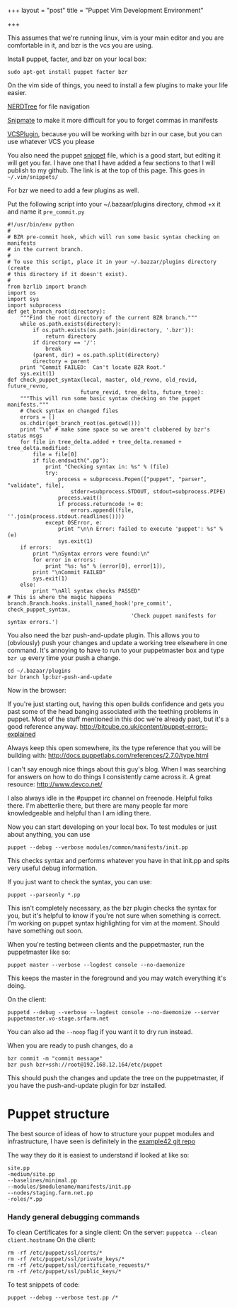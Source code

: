 +++
layout = "post"
title = "Puppet Vim Development Environment"

+++

This assumes that we're running linux, vim is your main editor and you are comfortable in it, and bzr is the vcs you are using.

Install puppet, facter, and bzr on your local box:

    sudo apt-get install puppet facter bzr

On the vim side of things, you need to install a few plugins to make your life easier.

[NERDTree][1] for file navigation

[Snipmate][2] to make it more difficult for you to forget commas in manifests

[VCSPlugin][3], because you will be working with bzr in our case, but you can use whatever VCS you please

You also need the puppet [snippet][4] file, which is a good start, but editing it will get you far. I have one that I have added a few sections to that I will publish to my github. The link is at the top of this page. This goes in `~/.vim/snippets/`

For bzr we need to add a few plugins as well. 

Put the following script into your ~/.bazaar/plugins directory, chmod +x it and name it `pre_commit.py`

    #!/usr/bin/env python
    #
    # BZR pre-commit hook, which will run some basic syntax checking on manifests
    # in the current branch.
    #
    # To use this script, place it in your ~/.bazzar/plugins directory (create
    # this directory if it doesn't exist).
    #
    from bzrlib import branch
    import os
    import sys
    import subprocess
    def get_branch_root(directory):
        """Find the root directory of the current BZR branch."""
        while os.path.exists(directory):
            if os.path.exists(os.path.join(directory, '.bzr')):
                return directory
            if directory == '/':
                break
            (parent, dir) = os.path.split(directory)
            directory = parent
        print "Commit FAILED:  Can't locate BZR Root."
        sys.exit(1)
    def check_puppet_syntax(local, master, old_revno, old_revid, future_revno,
                           future_revid, tree_delta, future_tree):
        """This will run some basic syntax checking on the puppet manifests."""
        # Check syntax on changed files
        errors = []
        os.chdir(get_branch_root(os.getcwd()))
        print "\n" # make some space so we aren't clobbered by bzr's status msgs
        for file in tree_delta.added + tree_delta.renamed + tree_delta.modified:
            file = file[0]
            if file.endswith(".pp"):
                print "Checking syntax in: %s" % (file)
                try:
                    process = subprocess.Popen(["puppet", "parser", "validate", file],
                        stderr=subprocess.STDOUT, stdout=subprocess.PIPE)
                    process.wait()
                    if process.returncode != 0:
                        errors.append((file, ''.join(process.stdout.readlines())))
                except OSError, e:
                    print "\n\n Error: failed to execute 'puppet': %s" % (e)
                    sys.exit(1)
        if errors:
            print "\nSyntax errors were found:\n"
            for error in errors:
                print "%s: %s" % (error[0], error[1]),
            print "\nCommit FAILED"
            sys.exit(1)
        else:
            print "\nAll syntax checks PASSED"
    # This is where the magic happens
    branch.Branch.hooks.install_named_hook('pre_commit', check_puppet_syntax,
                                           'Check puppet manifests for syntax errors.')


You also need the bzr push-and-update plugin. This allows you to (obviously) push your changes and update a working tree elsewhere in one command. It's annoying to have to run to your puppetmaster box and type `bzr up` every time your push a change.

    cd ~/.bazaar/plugins
    bzr branch lp:bzr-push-and-update

Now in the browser:

If you're just starting out, having this open builds confidence and gets you past some of the head banging associated with the teething problems in puppet. Most of the stuff mentioned in this doc we're already past, but it's a good reference anyway.
http://bitcube.co.uk/content/puppet-errors-explained

Always keep this open somewhere, its the type reference that you will be building with:
http://docs.puppetlabs.com/references/2.7.0/type.html

I can't say enough nice things about this guy's blog. When I was searching for answers on how to do things I consistently came across it. A great resource:
http://www.devco.net/

I also always idle in the #puppet irc channel on freenode. Helpful folks there. I'm abetterlie there, but there are many people far more knowledgeable and helpful than I am idling there.

Now you can start developing on your local box. To test modules or just about anything, you can use

    puppet --debug --verbose modules/common/manifests/init.pp

This checks syntax and performs whatever you have in that init.pp and spits very useful debug information.

If you just want to check the syntax, you can use:

    puppet --parseonly *.pp

This isn't completely necessary, as the bzr plugin checks the syntax for you, but it's helpful to know if you're not sure when something is correct. I'm working on puppet syntax highlighting for vim at the moment. Should have something out soon.

When you're testing between clients and the puppetmaster, run the puppetmaster like so:

    puppet master --verbose --logdest console --no-daemonize

This keeps the master in the foreground and you may watch everything it's doing. 

On the client:

    puppetd --debug --verbose --logdest console --no-daemonize --server puppetmaster.vo-stage.srfarm.net

You can also ad the `--noop` flag if you want it to dry run instead.

When you are ready to push changes, do a 

    bzr commit -m "commit message"
    bzr push bzr+ssh://root@192.168.12.164/etc/puppet

This should push the changes and update the tree on the puppetmaster, if you have the push-and-update plugin for bzr installed.

# Puppet structure #

The best source of ideas of how to structure your puppet modules and infrastructure, I have seen is definitely in the [example42 git repo][5]

[1]:http://http://www.vim.org/scripts/script.php?script_id=1658
[2]:http://www.vim.org/scripts/script.php?script_id=2540
[3]:http://www.vim.org/scripts/script.php?script_id=90
[4]:http://www.devco.net/code/puppet.snippets
[5]:http://www.github.com/example42

The way they do it is easiest to understand if looked at like so:

    site.pp
    -medium/site.pp
    --baselines/minimal.pp
    --modules/$modulename/manifests/init.pp
    --nodes/staging.farm.net.pp
    -roles/*.pp

### Handy general debugging commands

To clean Certificates for a single client:
On the server:
`puppetca --clean client.hostname`
On the client:

    rm -rf /etc/puppet/ssl/certs/*
    rm -rf /etc/puppet/ssl/private_keys/*
    rm -rf /etc/puppet/ssl/certificate_requests/*
    rm -rf /etc/puppet/ssl/public_keys/*

To test snippets of code:

    puppet --debug --verbose test.pp /*
